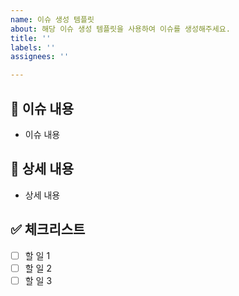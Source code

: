 ```yaml
---
name: 이슈 생성 템플릿
about: 해당 이슈 생성 템플릿을 사용하여 이슈를 생성해주세요.
title: ''
labels: ''
assignees: ''

---
```


## 📄 이슈 내용

- 이슈 내용

## 📝 상세 내용

- 상세 내용


## ✅ 체크리스트

- [ ] 할 일 1
- [ ] 할 일 2
- [ ] 할 일 3

